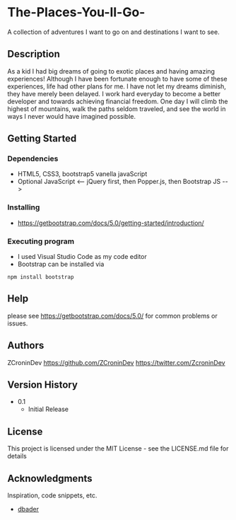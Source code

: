 # The-Places-You-ll-Go-
A collection of adventures I want to go on and destinations I want to see.

## Description

As a kid I had big dreams of going to exotic places and having amazing experiences! Although I have been fortunate enough to have some of these experiences, life had other plans for me. I have not let my dreams diminish, they have merely been delayed. I work hard everyday to become a better developer and towards achieving financial freedom. One day I will climb the highest of mountains, walk the paths seldom traveled, and see the world in ways I never would have imagined possible.    

## Getting Started

### Dependencies

* HTML5, CSS3, bootstrap5  vanella javaScript
* Optional JavaScript <-- jQuery first, then Popper.js, then Bootstrap JS -->

### Installing

* https://getbootstrap.com/docs/5.0/getting-started/introduction/

### Executing program

* I used Visual Studio Code as my code editor 
* Bootstrap can be installed via 

```
npm install bootstrap
```

## Help

please see https://getbootstrap.com/docs/5.0/ for common problems or issues.

## Authors

ZCroninDev 
https://github.com/ZCroninDev
https://twitter.com/ZcroninDev

## Version History

* 0.1
    * Initial Release

## License

This project is licensed under the MIT License - see the LICENSE.md file for details

## Acknowledgments

Inspiration, code snippets, etc.
* [dbader](https://github.com/dbader/readme-template)
